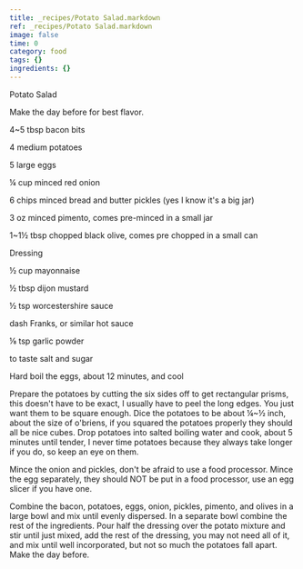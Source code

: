 ```yaml
---
title: _recipes/Potato Salad.markdown
ref: _recipes/Potato Salad.markdown
image: false
time: 0
category: food
tags: {}
ingredients: {}
---
```

Potato Salad

Make the day before for best flavor.

4\~5 tbsp bacon bits

4 medium potatoes

5 large eggs

¼ cup minced red onion

6 chips minced bread and butter pickles (yes I know it's a big jar)

3 oz minced pimento, comes pre-minced in a small jar

1\~1½ tbsp chopped black olive, comes pre chopped in a small can

Dressing

½ cup mayonnaise

½ tbsp dijon mustard

½ tsp worcestershire sauce

dash Franks, or similar hot sauce

⅛ tsp garlic powder

to taste salt and sugar

Hard boil the eggs, about 12 minutes, and cool

Prepare the potatoes by cutting the six sides off to get rectangular
prisms, this doesn't have to be exact, I usually have to peel the long
edges. You just want them to be square enough. Dice the potatoes to be
about ¼\~½ inch, about the size of o'briens, if you squared the potatoes
properly they should all be nice cubes. Drop potatoes into salted
boiling water and cook, about 5 minutes until tender, I never time
potatoes because they always take longer if you do, so keep an eye on
them.

Mince the onion and pickles, don't be afraid to use a food processor.
Mince the egg separately, they should NOT be put in a food processor,
use an egg slicer if you have one.

Combine the bacon, potatoes, eggs, onion, pickles, pimento, and olives
in a large bowl and mix until evenly dispersed. In a separate bowl
combine the rest of the ingredients. Pour half the dressing over the
potato mixture and stir until just mixed, add the rest of the dressing,
you may not need all of it, and mix until well incorporated, but not so
much the potatoes fall apart. Make the day before.
